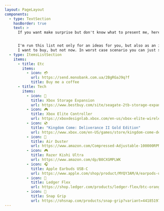 ```yaml
---
layout: PageLayout
components:
  - type: TextSection
    hasBorder: true
    text: >
      If you want make surprise but don't know what to present me, here are some ideas to help you 😊


      I'm run this list not only for an ideas for you, but also as an ideas for me - for the things which
      I want to buy, but not now. In worst case scenario you can just send me some beer in non-liquid state 💳
  - type: ItemsListSection
    items:
      - title: Etc
        items:
          - icon: 💳
            url: https://send.monobank.com.ua/2BgRGaJ9q?f
            title: Buy me a coffee
      - title: Tech
        items:
          - icon: 💾
            title: Xbox Storage Expansion
            url: https://www.bestbuy.com/site/seagate-2tb-storage-expansion-card-for-xbox-series-xs-internal-nvme-ssd-black/6477864.p
          - icon: 🎮
            title: Xbox Elite Controller
            url: https://xboxdesignlab.xbox.com/en-us/xbox-elite-wireless-controller-series-2?recipeId=NYV98E3R
          - icon: 💿
            title: "Kingdom Come: Deliverance II Gold Edition"
            url: https://www.xbox.com/en-US/games/store/kingdom-come-deliverance-ii-gold-edition/9PBHX1S4DGZ4
          - icon: 💨
            title: Air Duster
            url: https://www.amazon.com/Compressed-Adjustable-100000RPM-Rechargeable-Cleaning/dp/B0CFQC4DB3
          - icon: 🎮
            title: Razer Kishi Ultra
            url: https://www.amazon.com/dp/B0CXGMPLWK
          - icon: 🎧
            title: Apple Earbuds USB-C
            url: https://www.apple.com/shop/product/MYQY3AM/A/earpods-usb-c
          - icon: 🔐
            title: Ledger Flex
            url: https://shop.ledger.com/products/ledger-flex/btc-orange
          - icon: 🤳
            title: Snap Grip
            url: https://ohsnap.com/products/snap-grip?variant=44185197478079
---
```


